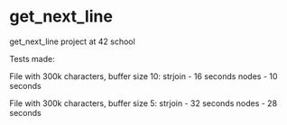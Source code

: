 # get_next_line
get_next_line project at 42 school

Tests made:

File with 300k characters, buffer size 10:
strjoin - 16 seconds
nodes - 10 seconds

File with 300k characters, buffer size 5:
strjoin - 32 seconds
nodes - 28 seconds
